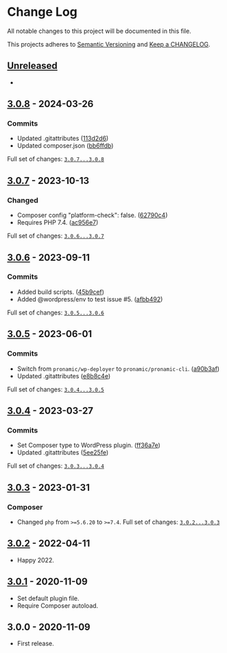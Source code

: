 # Change Log

All notable changes to this project will be documented in this file.

This projects adheres to [Semantic Versioning](http://semver.org/) and [Keep a CHANGELOG](http://keepachangelog.com/).

## [Unreleased][unreleased]
-

## [3.0.8] - 2024-03-26

### Commits

- Updated .gitattributes ([113d2d6](https://github.com/pronamic/wp-gravityforms-nl/commit/113d2d6cc7d25756dcd36069b8acb911c5c26448))
- Updated composer.json ([bb6ffdb](https://github.com/pronamic/wp-gravityforms-nl/commit/bb6ffdb06298189b6566e122e2a9305734d02c8d))

Full set of changes: [`3.0.7...3.0.8`][3.0.8]

[3.0.8]: https://github.com/pronamic/wp-gravityforms-nl/compare/v3.0.7...v3.0.8

## [3.0.7] - 2023-10-13

### Changed

- Composer config "platform-check": false. ([62790c4](https://github.com/pronamic/wp-gravityforms-nl/commit/62790c4bae2eeed3318e82bb35e4838ec6a99e1d))
- Requires PHP 7.4. ([ac956e7](https://github.com/pronamic/wp-gravityforms-nl/commit/ac956e7cdb1f2409c5f8003aeef19dddd6bbddd9))

Full set of changes: [`3.0.6...3.0.7`][3.0.7]

[3.0.7]: https://github.com/pronamic/wp-gravityforms-nl/compare/v3.0.6...v3.0.7

## [3.0.6] - 2023-09-11

### Commits

- Added build scripts. ([45b9cef](https://github.com/pronamic/wp-gravityforms-nl/commit/45b9cefd9a1aadbcc219575c4e0eca65f49e1bbf))
- Added @wordpress/env to test issue #5. ([afbb492](https://github.com/pronamic/wp-gravityforms-nl/commit/afbb492efd88261d84f6129874b7b7d67420958d))

Full set of changes: [`3.0.5...3.0.6`][3.0.6]

[3.0.6]: https://github.com/pronamic/wp-gravityforms-nl/compare/v3.0.5...v3.0.6

## [3.0.5] - 2023-06-01

### Commits

- Switch from `pronamic/wp-deployer` to `pronamic/pronamic-cli`. ([a90b3af](https://github.com/pronamic/wp-gravityforms-nl/commit/a90b3afa8a3a73cd75adb71cda529cc8b132fcb0))
- Updated .gitattributes ([e8b8c4e](https://github.com/pronamic/wp-gravityforms-nl/commit/e8b8c4e0a144bea598023e1a01bfc2633e0e6912))

Full set of changes: [`3.0.4...3.0.5`][3.0.5]

[3.0.5]: https://github.com/pronamic/wp-gravityforms-nl/compare/v3.0.4...v3.0.5

## [3.0.4] - 2023-03-27

### Commits

- Set Composer type to WordPress plugin. ([ff36a7e](https://github.com/pronamic/wp-gravityforms-nl/commit/ff36a7ec057d51eec93bf169b7e384aa7e89e41a))
- Updated .gitattributes ([5ee25fe](https://github.com/pronamic/wp-gravityforms-nl/commit/5ee25fe3c4ea36371a482253b52666017b1b6380))

Full set of changes: [`3.0.3...3.0.4`][3.0.4]

[3.0.4]: https://github.com/pronamic/wp-gravityforms-nl/compare/v3.0.3...v3.0.4

## [3.0.3] - 2023-01-31
### Composer

- Changed `php` from `>=5.6.20` to `>=7.4`.
Full set of changes: [`3.0.2...3.0.3`][3.0.3]

[3.0.3]: https://github.com/pronamic/wp-gravityforms-nl/compare/v3.0.2...v3.0.3

## [3.0.2] - 2022-04-11
- Happy 2022.

## [3.0.1] - 2020-11-09
- Set default plugin file.
- Require Composer autoload.

## 3.0.0 - 2020-11-09
- First release.

[unreleased]: https://github.com/pronamic/wp-gravityforms-nl/compare/3.0.2...HEAD
[3.0.2]: https://github.com/pronamic/wp-gravityforms-nl/compare/3.0.1...3.0.2
[3.0.1]: https://github.com/pronamic/wp-gravityforms-nl/compare/3.0.0...3.0.1
